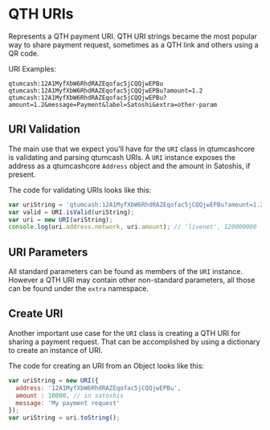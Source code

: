 # QTH URIs
Represents a QTH payment URI. QTH URI strings became the most popular way to share payment request, sometimes as a QTH link and others using a QR code.

URI Examples:

```
qtumcash:12A1MyfXbW6RhdRAZEqofac5jCQQjwEPBu
qtumcash:12A1MyfXbW6RhdRAZEqofac5jCQQjwEPBu?amount=1.2
qtumcash:12A1MyfXbW6RhdRAZEqofac5jCQQjwEPBu?amount=1.2&message=Payment&label=Satoshi&extra=other-param
```

## URI Validation
The main use that we expect you'll have for the `URI` class in qtumcashcore is validating and parsing qtumcash URIs. A `URI` instance exposes the address as a qtumcashcore `Address` object and the amount in Satoshis, if present.

The code for validating URIs looks like this:

```javascript
var uriString = 'qtumcash:12A1MyfXbW6RhdRAZEqofac5jCQQjwEPBu?amount=1.2';
var valid = URI.isValid(uriString);
var uri = new URI(uriString);
console.log(uri.address.network, uri.amount); // 'livenet', 120000000
```

## URI Parameters
All standard parameters can be found as members of the `URI` instance. However a QTH URI may contain other non-standard parameters, all those can be found under the `extra` namespace.

## Create URI
Another important use case for the `URI` class is creating a QTH URI for sharing a payment request. That can be accomplished by using a dictionary to create an instance of URI.

The code for creating an URI from an Object looks like this:

```javascript
var uriString = new URI({
  address: '12A1MyfXbW6RhdRAZEqofac5jCQQjwEPBu',
  amount : 10000, // in satoshis
  message: 'My payment request'
});
var uriString = uri.toString();
```
